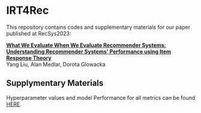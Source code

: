 # IRT4Rec

This repository contains codes and supplementary materials for our paper published at RecSys2023:

**[What We Evaluate When We Evaluate Recommender Systems: Understanding Recommender Systems’ Performance using Item Response Theory](url)**
</br>
Yang Liu,
Alan Medlar,
Dorota Glowacka



## Supplymentary Materials
Hyperparameter values and model Performance for all metrics can be found [HERE](Supplymentary_Materials.pdf).
